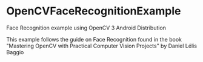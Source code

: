 # OpenCVFaceRecognitionExample
Face Recognition example using OpenCV 3 Android Distribution

This example follows the guide on Face Recognition found in the book
"Mastering OpenCV with Practical Computer Vision Projects" by Daniel Lélis Baggio